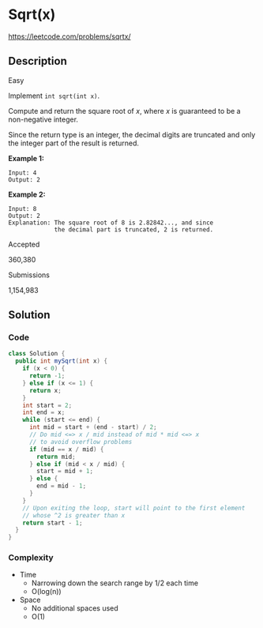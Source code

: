 # Sqrt(x)

<https://leetcode.com/problems/sqrtx/>

## Description

Easy

Implement `int sqrt(int x)`.

Compute and return the square root of *x*, where *x* is guaranteed to be a non-negative integer.

Since the return type is an integer, the decimal digits are truncated and only the integer part of the result is returned.

**Example 1:**

```
Input: 4
Output: 2
```

**Example 2:**

```
Input: 8
Output: 2
Explanation: The square root of 8 is 2.82842..., and since 
             the decimal part is truncated, 2 is returned.
```

Accepted

360,380

Submissions

1,154,983

## Solution

### Code

```java
class Solution {
  public int mySqrt(int x) {
    if (x < 0) {
      return -1;
    } else if (x <= 1) {
      return x;
    }
    int start = 2;
    int end = x;
    while (start <= end) {
      int mid = start + (end - start) / 2;
      // Do mid <=> x / mid instead of mid * mid <=> x
      // to avoid overflow problems
      if (mid == x / mid) {
        return mid;
      } else if (mid < x / mid) {
        start = mid + 1;
      } else {
        end = mid - 1;
      }
    }
    // Upon exiting the loop, start will point to the first element
    // whose ^2 is greater than x
    return start - 1;
  }
}
```

### Complexity

- Time
  - Narrowing down the search range by 1/2 each time
  - O(log(n))
- Space
  - No additional spaces used
  - O(1)